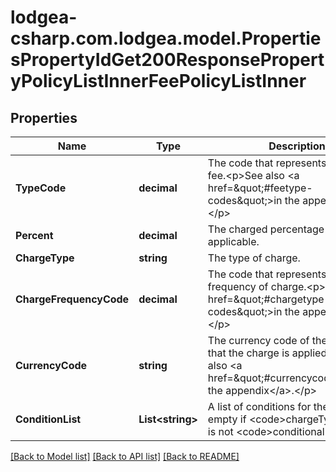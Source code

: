 
# lodgea-csharp.com.lodgea.model.PropertiesPropertyIdGet200ResponsePropertyPolicyListInnerFeePolicyListInner

## Properties

Name | Type | Description | Notes
------------ | ------------- | ------------- | -------------
**TypeCode** | **decimal** | The code that represents the type of fee.&lt;p&gt;See also &lt;a href&#x3D;\&quot;#feetype-codes\&quot;&gt;in the appendix&lt;/a&gt;.&lt;/p&gt; | 
**Percent** | **decimal** | The charged percentage if applicable. | [optional] 
**ChargeType** | **string** | The type of charge. | 
**ChargeFrequencyCode** | **decimal** | The code that represents the frequency of charge.&lt;p&gt;See also &lt;a href&#x3D;\&quot;#chargetype-codes\&quot;&gt;in the appendix&lt;/a&gt;.&lt;/p&gt; | 
**CurrencyCode** | **string** | The currency code of the currency in that the charge is applied.&lt;p&gt;See also &lt;a href&#x3D;\&quot;#currencycodes\&quot;&gt;in the appendix&lt;/a&gt;.&lt;/p&gt; | 
**ConditionList** | **List&lt;string&gt;** | A list of conditions for the tax. Is empty if &lt;code&gt;chargeType&lt;/code&gt; is not &lt;code&gt;conditional&lt;/code&gt;. | 

[[Back to Model list]](../README.md#documentation-for-models)
[[Back to API list]](../README.md#documentation-for-api-endpoints)
[[Back to README]](../README.md)

